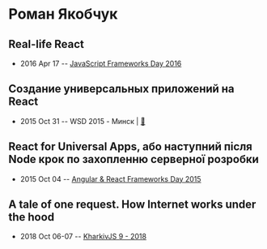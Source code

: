 # Роман Якобчук

## Real-life React
- 2016 Apr 17 -- [JavaScript Frameworks Day 2016](https://frameworksdays.com/event/js-frameworks-day-2016/review/real-life-react)    
## Создание универсальных приложений на React
- 2015 Oct 31 -- WSD 2015 - Минск  | [:notebook:](http://slides.com/romaniakobchuk/deck-9-10-11-13)  
## React for Universal Apps, або наступний після Node крок по захопленню серверної розробки
- 2015 Oct 04 -- [Angular &amp; React Frameworks Day 2015](https://frameworksdays.com/event/angular-react-fwday-2015/review/react-for-universal-apps)    
## A tale of one request. How Internet works under the hood
- 2018 Oct 06-07 -- [KharkivJS 9 - 2018](https://www.youtube.com/watch?v=uXXdYCd93F8)    
